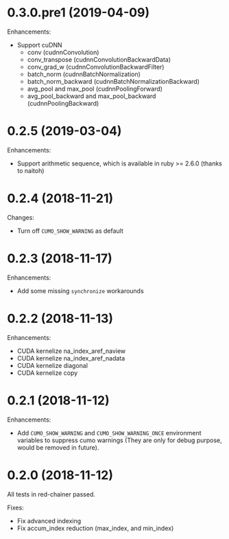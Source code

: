 # 0.3.0.pre1 (2019-04-09)

Enhancements:

* Support cuDNN
  * conv (cudnnConvolution)
  * conv\_transpose (cudnnConvolutionBackwardData)
  * conv\_grad\_w (cudnnConvolutionBackwardFilter)
  * batch\_norm (cudnnBatchNormalization)
  * batch\_norm\_backward (cudnnBatchNormalizationBackward)
  * avg\_pool and max\_pool (cudnnPoolingForward)
  * avg\_pool\_backward and max\_pool\_backward (cudnnPoolingBackward)

# 0.2.5 (2019-03-04)

Enhancements:

* Support arithmetic sequence, which is available in ruby >= 2.6.0 (thanks to naitoh)

# 0.2.4 (2018-11-21)

Changes:

* Turn off `CUMO_SHOW_WARNING` as default

# 0.2.3 (2018-11-17)

Enhancements:

* Add some missing `synchronize` workarounds

# 0.2.2 (2018-11-13)

Enhancements:

* CUDA kernelize na\_index\_aref\_naview
* CUDA kernelize na\_index\_aref\_nadata
* CUDA kernelize diagonal
* CUDA kernelize copy

# 0.2.1 (2018-11-12)

Enhancements:

* Add `CUMO_SHOW_WARNING` and `CUMO_SHOW_WARNING_ONCE` environment variables to suppress cumo warnings (They are only for debug purpose, would be removed in future).

# 0.2.0 (2018-11-12)

All tests in red-chainer passed.

Fixes:

* Fix advanced indexing
* Fix accum\_index reduction (max\_index, and min\_index)
